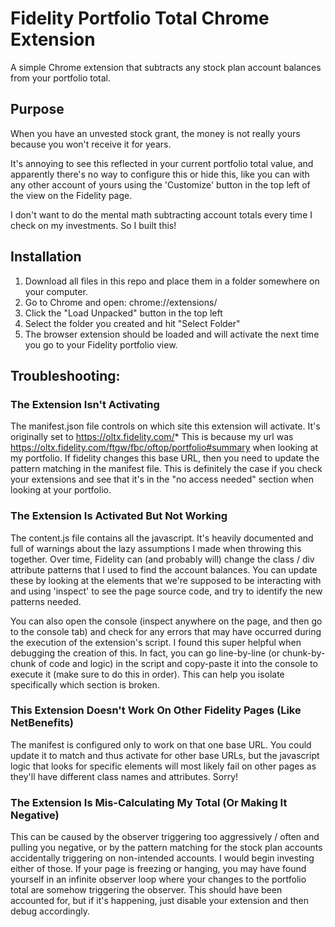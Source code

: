 # Fidelity Portfolio Total Chrome Extension
A simple Chrome extension that subtracts any stock plan account balances from your portfolio total.

## Purpose
When you have an unvested stock grant, the money is not really yours because you won't receive it for years.

It's annoying to see this reflected in your current portfolio total value, and apparently there's no way to configure this or hide this, like you can with any other account of yours using the 'Customize' button in the top left of the view on the Fidelity page.  

I don't want to do the mental math subtracting account totals every time I check on my investments.  So I built this!

## Installation
1. Download all files in this repo and place them in a folder somewhere on your computer.
2. Go to Chrome and open: chrome://extensions/
3. Click the "Load Unpacked" button in the top left
4. Select the folder you created and hit "Select Folder"
5. The browser extension should be loaded and will activate the next time you go to your Fidelity portfolio view.


## Troubleshooting:
### The Extension Isn't Activating
The manifest.json file controls on which site this extension will activate.  It's originally set to https://oltx.fidelity.com/*  This is because my url was https://oltx.fidelity.com/ftgw/fbc/oftop/portfolio#summary when looking at my portfolio.  If fidelity changes this base URL, then you need to update the pattern matching in the manifest file.  This is definitely the case if you check your extensions and see that it's in the "no access needed" section when looking at your portfolio.

### The Extension Is Activated But Not Working
The content.js file contains all the javascript.  It's heavily documented and full of warnings about the lazy assumptions I made when throwing this together.  Over time, Fidelity can (and probably will) change the class / div attribute patterns that I used to find the account balances.  You can update these by looking at the elements that we're supposed to be interacting with and using 'inspect' to see the page source code, and try to identify the new patterns needed.

You can also open the console (inspect anywhere on the page, and then go to the console tab) and check for any errors that may have occurred during the execution of the extension's script.  I found this super helpful when debugging the creation of this.  In fact, you can go line-by-line (or chunk-by-chunk of code and logic) in the script and copy-paste it into the console to execute it (make sure to do this in order).  This can help you isolate specifically which section is broken.

### This Extension Doesn't Work On Other Fidelity Pages (Like NetBenefits)
The manifest is configured only to work on that one base URL.  You could update it to match and thus activate for other base URLs, but the javascript logic that looks for specific elements will most likely fail on other pages as they'll have different class names and attributes.  Sorry!

### The Extension Is Mis-Calculating My Total (Or Making It Negative)
This can be caused by the observer triggering too aggressively / often and pulling you negative, or by the pattern matching for the stock plan accounts accidentally triggering on non-intended accounts.  I would begin investing either of those.  If your page is freezing or hanging, you may have found yourself in an infinite observer loop where your changes to the portfolio total are somehow triggering the observer.  This should have been accounted for, but if it's happening, just disable your extension and then debug accordingly.
